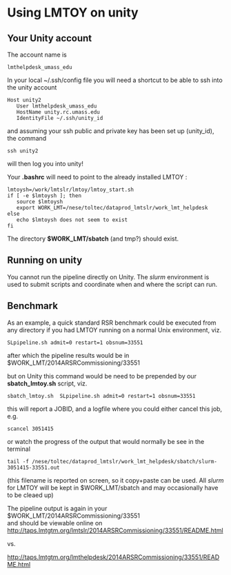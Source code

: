 # Using LMTOY on unity

## Your Unity account

The account name is 

    lmthelpdesk_umass_edu
	
In your local ~/.ssh/config file you will need a shortcut to be able to ssh into the unity account

    Host unity2
       User lmthelpdesk_umass_edu
       HostName unity.rc.umass.edu
       IdentityFile ~/.ssh/unity_id
	   
and assuming your ssh public and private key has been set up (unity_id), the command

    ssh unity2

will then log you into unity!


Your **.bashrc** will need to point to the already installed LMTOY :

    lmtoysh=/work/lmtslr/lmtoy/lmtoy_start.sh
    if [ -e $lmtoysh ]; then
       source $lmtoysh
       export WORK_LMT=/nese/toltec/dataprod_lmtslr/work_lmt_helpdesk
    else
       echo $lmtoysh does not seem to exist
    fi

The directory **$WORK_LMT/sbatch** (and tmp?) should exist.

## Running on unity

You cannot run the pipeline directly on Unity. The *slurm* environment is used
to submit scripts and coordinate when and where the script can run.

## Benchmark

As an example, a quick standard RSR benchmark could be executed from any directory if you
had LMTOY running on a normal Unix environment, viz.

    SLpipeline.sh admit=0 restart=1 obsnum=33551
	
after which the pipeline results would be in $WORK_LMT/2014ARSRCommissioning/33551	
	
but on Unity this command would be need to be prepended by our **sbatch_lmtoy.sh** script, viz.

    sbatch_lmtoy.sh  SLpipeline.sh admit=0 restart=1 obsnum=33551
	
	
this will report a JOBID, and a logfile where you could either cancel this job, e.g.

    scancel 3051415
	
or watch the progress of the output	that would normally be see in the terminal

    tail -f /nese/toltec/dataprod_lmtslr/work_lmt_helpdesk/sbatch/slurm-3051415-33551.out
	
(this filename is reported on screen, so it copy+paste can be used. All *slurm*
for LMTOY will be kept in $WORK_LMT/sbatch and may occasionally have to be cleaed up)

The pipeline output is again in your $WORK_LMT/2014ARSRCommissioning/33551	
and should be viewable online on 
http://taps.lmtgtm.org/lmtslr/2014ARSRCommissioning/33551/README.html

vs.

http://taps.lmtgtm.org/lmthelpdesk/2014ARSRCommissioning/33551/README.html



